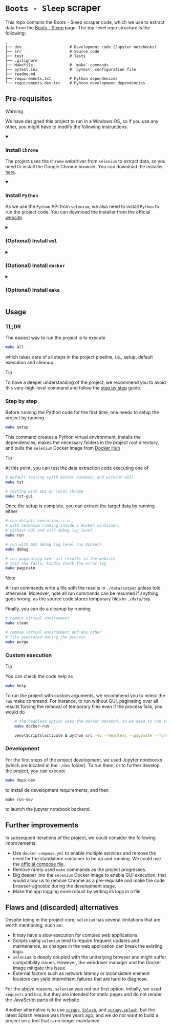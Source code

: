 # `Boots - Sleep` scraper

This repo contains the Boots - Sleep scraper code, which we use to extract data from the [Boots - Sleep](https://www.boots.com/health-pharmacy/medicines-treatments/sleep) page. The top-level repo structure is the following:
```
.
├── dev                     # Development code (Jupyter notebooks)
├── src                     # Source code
├── test                    # Tests               
├── .gitignore 
├── Makefile                # `make` commands
├── pytest.ini              # `pytest` configuration file
├── readme.md                  
├── requirements.txt        # Python dependencies
└── requirements-dev.txt    # Pyhton development dependencies
```

## Pre-requisites

> [!WARNING]
> We have designed this project to run in a Windows OS, so if you use any other, you might have to modify the following instructions.

<details open>
<summary><h3>Install <code>Chrome</code></h3></summary>

The project uses the `Chrome` webdriver from `selenium` to extract data, so you need to install the Google Chrome browser. You can download the installer [here](https://support.google.com/chrome/answer/95346?hl=en).
</details>

<details open>
<summary><h3>Install <code>Python</code></h3></summary>

As we use the `Python` API from `selenium`, we also need to install `Python` to run the project code. You can download the installer from the official [website](https://www.python.org/downloads/).
</details>

<details>
<summary><h3>(Optional) Install <code>wsl</code></h3></summary>

Open the Windows CMD and update the WSL app running
```
wsl --update
```

Then, install the latest Ubuntu distribution
```
wsl --install -d Ubuntu-22.04
```

Next, check the installation with
```
wsl --version
```

Finally, set 2 as the default version
```
wsl --set-version Ubuntu-22.04 2
```

Check the [official documentation](https://learn.microsoft.com/en-us/windows/wsl/install) for more info. 
</details>

<details>
<summary><h3>(Optional) Install <code>docker</code></h3></summary>

The production-ready implementation of this project uses Docker, so we suggest you to install it. To do so, install [Docker Desktop](https://docs.docker.com/desktop/install/windows-install/), and then [enable the WSL 2 backend](https://docs.docker.com/desktop/wsl/#turn-on-docker-desktop-wsl-2). 

You can check the installation by running the following from Windows CMD
```
docker ps
```

</details>

<details>
<summary><h3>(Optional) Install <code>make</code></h3></summary>

The instructions provided to run this project use `make`, so we recommend you to also install it. To do so in Windows, you need to [install choco](https://chocolatey.org/install), and use `choco` to [install make](https://community.chocolatey.org/packages/make).

Then, you can test `make` running
```
make --version
```
</details>

</details>

## Usage

### TL;DR
The easiest way to run the project is to execute
```bash
make all
```
which takes care of all steps in the project pipeline, i.e., setup, default execution and cleanup

> [!TIP]
> To have a deeper understanding of the project, we recommend you to avoid this very-high-level command and follow the [step by step](#step-by-step)  guide.

### Step by step

Before running the Python code for the first time, one needs to setup the project by running
```bash
make setup
```
This command creates a Python virtual environment, installs the dependencies, makes the necessary folders in the project root directory, and pulls the `selenium` Docker image from [Docker Hub](https://hub.docker.com/.)

> [!TIP]
> At this point, you can test the data extraction code executing one of
> ```bash
> # default testing (with Docker backend, and without GUI)
> make tst
>
> # testing with GUI on local Chrome
> make tst-gui
> ```

Once the setup is complete, you can extract the target data by running either
```bash
# run default execution, i.e.,
# with selenium running inside a Docker container, 
# without GUI and with debug log level
make run

# run with GUI debug log level (no Docker)
make debug

# run paginating over all results in the website
# this one fails, kindly check the error log
make paginate
```

> [!NOTE]
> All run commands write a file with the results in `./data/output` unless told otherwise. Moreover, note all run commands can be resumed if anything goes wrong, as the source code stores temporary files in `./data/tmp`.

Finally, you can do a cleanup by running
```bash
# remove virtual environment
make clean

# remove virtual environment and any other
# file generated during the process
make purge
```

### Custom execution

> [!TIP]
> You can check the code help as
> ```bash
> make help
> ```

To run the project with custom arguments, we recommend you to mimic the `run` make command. For instance, to run without GUI, paginating over all results forcing the removal of temporary files even if the process fails, you would do
```bash
    # the headless option uses the Docker backend, so we need to run it beforehand
    make docker-run

    venv\Scripts\activate & python src -vv --headless --paginate --force-remove
```

### Development

For the first steps of the project development, we used Jupyter notebooks (which are located in the `./dev` folder). To run them, or to further develop the project, you can execute
```bash
make deps-dev
```
to install de development requirements, and then
```
make run-dev
```
to launch the jupyter notebook backend.

## Further improvements
In subsequent iterations of the project, we could consider the following improvements:
- Use `docker-compose.yml` to enable multiple services and remove the need for the standalone container to be up and running. We could use the [official compose file](https://github.com/SeleniumHQ/docker-selenium/blob/trunk/docker-compose-v3.yml).
- Remove rarely used `make` commands as the project progresses.
- Dig deeper into the `selenium` Docker image to enable GUI execution; that would allow us to remove Chrome as a pre-requisite and make the code browser-agnostic during the development stage.
- Make the app logging more robust by writing its logs in a file.

## Flaws and (discarded) alternatives

Despite being in the project core, `selenium` has several limitations that are worth mentioning, such as:
- It may have a slow execution for complex web applications.
- Scripts using `selenium` tend to require frequent updates and maintenance, as changes in the web application can break the existing logic.
- `selenium` is deeply coupled with the underlying browser and might suffer compatibility issues. However, the webdriver manager and the Docker image mitigate this issue. 
- External factors such as network latency or inconsistent element locators can yield intermittent failures that are hard to diagnose.

For the above reasons, `selenium` was not our first option. Initially, we used  `requests` and `bs4`, but they are intended for static pages and do not render the JavaScript parts of the website.

Another alternative is to use [`scrapy`](https://scrapy.org/), [`Splash`](https://splash.readthedocs.io/en/latest/index.html), and [`scrapy-splash`](https://github.com/scrapy-plugins/scrapy-splash), but the latest Splash release was three years ago, and we do not want to build a project on a tool that is no longer maintained.
